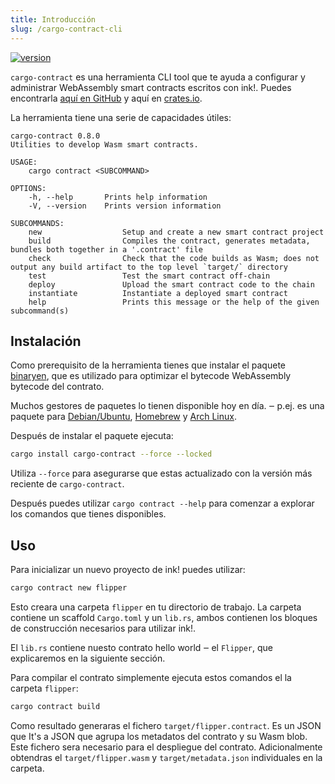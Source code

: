 ```yaml
---
title: Introducción
slug: /cargo-contract-cli
---
```


[![version][m1]][m2]

[m1]: https://img.shields.io/crates/v/cargo-contract.svg
[m2]: https://crates.io/crates/cargo-contract

`cargo-contract` es una herramienta CLI tool que te ayuda a configurar y administrar
WebAssembly smart contracts escritos con ink!.
Puedes encontrarla [aquí en GitHub](https://github.com/paritytech/cargo-contract)
y aquí en [crates.io](https://crates.io/crates/cargo-contract).

La herramienta tiene una serie de capacidades útiles:

```
cargo-contract 0.8.0
Utilities to develop Wasm smart contracts.

USAGE:
    cargo contract <SUBCOMMAND>

OPTIONS:
    -h, --help       Prints help information
    -V, --version    Prints version information

SUBCOMMANDS:
    new                  Setup and create a new smart contract project
    build                Compiles the contract, generates metadata, bundles both together in a '.contract' file
    check                Check that the code builds as Wasm; does not output any build artifact to the top level `target/` directory
    test                 Test the smart contract off-chain
    deploy               Upload the smart contract code to the chain
    instantiate          Instantiate a deployed smart contract
    help                 Prints this message or the help of the given subcommand(s)
```

## Instalación

Como prerequisito de la herramienta tienes que instalar el paquete [binaryen](https://github.com/WebAssembly/binaryen), que es utilizado para optimizar el bytecode WebAssembly bytecode del contrato.

Muchos gestores de paquetes lo tienen disponible hoy en día. ‒ p.ej. es una paquete para [Debian/Ubuntu](https://tracker.debian.org/pkg/binaryen),
[Homebrew](https://formulae.brew.sh/formula/binaryen) y [Arch Linux](https://archlinux.org/packages/community/x86_64/binaryen/).

Después de instalar el paquete ejecuta:

```bash
cargo install cargo-contract --force --locked
```

Utiliza `--force` para asegurarse que estas actualizado con la versión más reciente de `cargo-contract`.

Después puedes utilizar `cargo contract --help` para comenzar a explorar los comandos que tienes disponibles.

## Uso

Para inicializar un nuevo proyecto de ink! puedes utilizar:

```bash
cargo contract new flipper
```

Esto creara una carpeta `flipper` en tu directorio de trabajo.
La carpeta contiene un scaffold `Cargo.toml` y un `lib.rs`, ambos contienen los bloques de construcción necesarios para utilizar ink!.

El `lib.rs` contiene nuesto contrato hello world ‒ el `Flipper`, que explicaremos en la siguiente sección.

Para compilar el contrato simplemente ejecuta estos comandos el la carpeta `flipper`:
```bash
cargo contract build
```
Como resultado generaras el fichero `target/flipper.contract`. Es un JSON que It's a JSON que agrupa los 
metadatos del contrato y su Wasm blob. Este fichero sera necesario para el despliegue del contrato. 
Adicionalmente obtendras el  `target/flipper.wasm` y `target/metadata.json` individuales en la carpeta.

